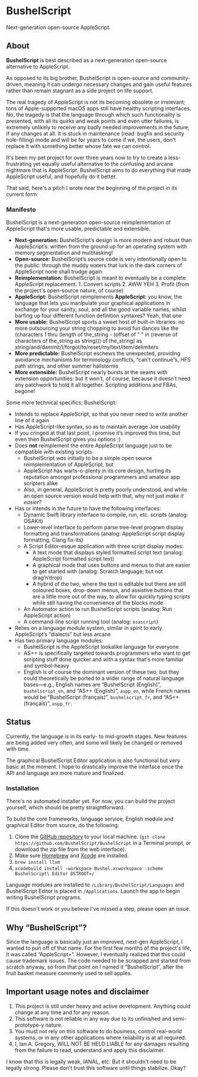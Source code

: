 # BushelScript

Next-generation open-source AppleScript.

## About

**BushelScript** is best described as a next-generation open-source alternative to AppleScript.

As opposed to its big brother, BushelScript is open-source and community-driven, meaning it can undergo necessary changes and gain useful features rather than remain stagnant as a side project on life support.

The real tragedy of AppleScript is not its becoming obsolete or irrelevant; tons of Apple-supported macOS apps still have healthy scripting interfaces. No, the tragedy is that the language through which such functionality is presented, with all its quirks and weak points and even utter failures, is extremely unlikely to receive any badly needed improvements in the future, if any changes at all. It is stuck in maintenance (read: bugfix and security hole-filling) mode and will be for years to come if we, the users, don't replace it with something better whose fate we can control.

It's been my pet project for over three years now to try to create a less-frustrating yet equally useful alternative to the confusing and arcane nightmare that is AppleScript. BushelScript aims to do everything that made AppleScript useful, and hopefully do it better.

That said, here's a pitch I wrote near the beginning of the project in its current form:

### Manifesto

BushelScript is a next-generation open-source reimplementation of AppleScript that's more usable, predictable and extensible.

* **Next-generation:** BushelScript’s design is more modern and robust than AppleScript’s: written from the ground up for an operating system with memory segmentation and multitasking!
* **Open-source:** BushelScript’s source code is very intentionally open to the public: through the muddy waters that lurk in the dark corners of AppleScript none shall trudge again
* **Reimplementation:** BushelScript is meant to eventually be a complete AppleScript replacement. 1\. Convert scripts 2\. AWW YEH 3\. Profit (from the project's open-source nature, of course)
* **AppleScript:** BushelScript reimplements **AppleScript**: you know, the language that lets you manipulate your graphical applications in exchange for your sanity, soul, and all the good variable names, whilst barfing up four different function definition syntaxes? Yeah, that one
* **More usable:** BushelScript sports a sweet host of built-in libraries: no more outsourcing your string chopping to avoid fun dances like the (characters 1 thru (length of the\_string - (offset of " " in (reverse of characters of the\_string as string))) of the\_string) as string/and/dammit/I/forgot/to/reset/my/text/item/delimiters
* **More predictable:** BushelScript eschews the unexpected, providing avoidance mechanisms for terminology conflicts, “can’t continue”s, HFS path strings, and other summer hailstorms
* **More extensible:** BushelScript nearly bursts at the seams with extension opportunities: but it won't, of course, because it doesn’t need any patchwork to hold it all together. Scripting additions and FBAs, begone!

Some more technical specifics; BushelScript:

* Intends to replace AppleScript, so that you never need to write another line of it again
* Has AppleScript-like syntax, so as to maintain average Joe usability
* If you cringed at that last point, I promise it’s improved this time, but even then BushelScript gives you options ;)
* Does **not** reimplement the entire AppleScript language just to be compatible with existing scripts
    * BushelScript *was* initially to be a simple open source reimplementation of AppleScript, but
    * AppleScript has warts-o-plenty in its core design, hurting its reputation amongst professional programmers and amateur app scripters alike
    * Also, in general, AppleScript is pretty poorly understood, and while an open source version would help with that, why not just *make it easier?*
* Has or intends in the future to have the following interfaces:
    * Dynamic Swift library interface to compile, run, etc. scripts (analog: OSAKit)
    * Lower-level interface to perform parse tree-level program display formatting and transformations (analog: AppleScript script display formatting, Clang fix-its)
    * A Script Editor-esque application with three script display modes:
        * A text mode that displays styled formatted script text (analog: AppleScript formatted script text)
        * A graphical mode that uses buttons and menus to that are easier to get started with (analog: Scratch language; but not drag’n’drop)
        * A hybrid of the two, where the text is editable but there are still coloured boxes, drop-down menus, and assistive buttons that are a little more out of the way, to allow for quickly typing scripts while still having the convenience of the blocks mode
    * An Automator action to run BushelScript scripts (analog: Run AppleScript action)
    * A command-line script running tool (analog: `​osascript`​)
* Relies on a language module system, similar in spirit to early AppleScript’s “dialects” but less arcane
* Has two primary language modules:
    * BushelScript is the AppleScript lookalike language for everyone
    * AS++ is specifically targeted towards programmers who want to get scripting stuff done quicker and with a syntax that's more familiar and symbol-heavy
    * English is of course the dominant version of these two, but they could theoretically be ported to a wider range of natural language bases—e.g., English names are “BushelScript (English)”, `​bushelscript_en`​, and “AS++ (English)”, `​aspp_en`​, while French names would be “BushelScript (français)”, `​bushelscript_fr`​, and “AS++ (français)”, `​aspp_fr`​.

## Status

Currently, the language is in its early- to mid-growth stages. New features are being added very often, and some will likely be changed or removed with time.

The graphical BushelScript Editor application is also functional but very basic at the moment. I hope to drastically improve the interface once the API and language are more mature and finalized.

### Installation

There's no automated installer yet. For now, you can build the project yourself, which should be pretty straightforward.

To build the core frameworks, language service, English module and graphical Editor from source, do the following:

1. Clone the [GitHub repository](https://github.com/BushelScript/BushelScript) to your local machine. (`git clone https://github.com/BushelScript/BushelScript` in a Terminal prompt, or download the zip file from the web interface).
2. Make sure [Homebrew](https://brew.sh) and [Xcode](https://developer.apple.com/xcode) are installed. 
3. `brew install llvm`
4. `xcodebuild install -workspace Bushel.xcworkspace -scheme BushelScript\ Editor DSTROOT=/`

Language modules are installed to `/Library/BushelScript/Languages` and BushelScript Editor is placed in `/Applications`. Launch the app to begin writing BushelScript programs.

If this doesn't work or you believe I've missed a step, please open an issue.

## Why “BushelScript”?

Since the language is basically just an improved, next-gen AppleScript, I wanted to pun off of that name. For the first few months of the project's life, it was called “AppleScript+”. However, I eventually realized that this could cause trademark issues. The code needed to be scrapped and started from scratch anyway, so from that point on I named it “BushelScript”, after the fruit basket measure commonly used to sell apples.

## Important usage notes and disclaimer

1. This project is still under heavy and active development. Anything could change at any time and for any reason.
2. This software is not reliable in any way due to its unfinished and semi-prototype-y nature.
3. You must not rely on this software to do business, control real-world systems, or in any other applications where reliability is at all required.
4. I, Ian A. Gregory, WILL NOT BE HELD LIABLE for any damages resulting from the failure to read, understand and apply this disclaimer.

I know that this is legally weak, IANAL, etc. But it shouldn't need to be legally strong. Please don't trust this software until things stabilize. Okay?
